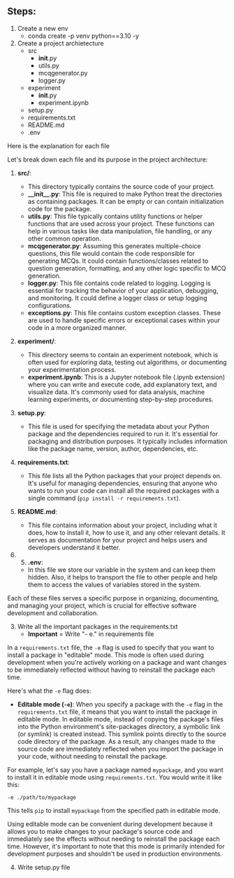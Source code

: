 ## Steps:

1) Create a new env 
    - conda create -p venv python==3.10 -y
2) Create a project archietecture
    - src
        - __init__.py
        - utils.py
        - mcqgenerator.py
        - logger.py
    - experiment
        - __init__.py
        - experiment.ipynb
    - setup.py
    - requirements.txt
    - README.md
    - .env
 
Here is the explanation for each file

Let's break down each file and its purpose in the project architecture:

1. **src/**:
    - This directory typically contains the source code of your project.
    - **\_\_init\_\_.py**: This file is required to make Python treat the directories as containing packages. It can be empty or can contain initialization code for the package.
    - **utils.py**: This file typically contains utility functions or helper functions that are used across your project. These functions can help in various tasks like data manipulation, file handling, or any other common operation.
    - **mcqgenerator.py**: Assuming this generates multiple-choice questions, this file would contain the code responsible for generating MCQs. It could contain functions/classes related to question generation, formatting, and any other logic specific to MCQ generation.
    - **logger.py**: This file contains code related to logging. Logging is essential for tracking the behavior of your application, debugging, and monitoring. It could define a logger class or setup logging configurations.
    - **exceptions.py**: This file contains custom exception classes. These are used to handle specific errors or exceptional cases within your code in a more organized manner.

2. **experiment/**:
    - This directory seems to contain an experiment notebook, which is often used for exploring data, testing out algorithms, or documenting your experimentation process.
    - **experiment.ipynb**: This is a Jupyter notebook file (.ipynb extension) where you can write and execute code, add explanatory text, and visualize data. It's commonly used for data analysis, machine learning experiments, or documenting step-by-step procedures.

3. **setup.py**:
    - This file is used for specifying the metadata about your Python package and the dependencies required to run it. It's essential for packaging and distribution purposes. It typically includes information like the package name, version, author, dependencies, etc.

4. **requirements.txt**:
    - This file lists all the Python packages that your project depends on. It's useful for managing dependencies, ensuring that anyone who wants to run your code can install all the required packages with a single command (`pip install -r requirements.txt`).

5. **README.md**:
    - This file contains information about your project, including what it does, how to install it, how to use it, and any other relevant details. It serves as documentation for your project and helps users and developers understand it better.

6. 5. **.env**:
    - In this file we store our variable in the system and can keep them hidden. Also, it helps to transport the file to other people and help them to access the values of variables stored in the system.

Each of these files serves a specific purpose in organizing, documenting, and managing your project, which is crucial for effective software development and collaboration.

3) Write all the important packages in the requirements.txt
    - **Important** = Write "- e." in requirements file

In a `requirements.txt` file, the `-e` flag is used to specify that you want to install a package in "editable" mode. This mode is often used during development when you're actively working on a package and want changes to be immediately reflected without having to reinstall the package each time.

Here's what the `-e` flag does:

- **Editable mode (`-e`)**: When you specify a package with the `-e` flag in the `requirements.txt` file, it means that you want to install the package in editable mode. In editable mode, instead of copying the package's files into the Python environment's site-packages directory, a symbolic link (or symlink) is created instead. This symlink points directly to the source code directory of the package. As a result, any changes made to the source code are immediately reflected when you import the package in your code, without needing to reinstall the package.

For example, let's say you have a package named `mypackage`, and you want to install it in editable mode using `requirements.txt`. You would write it like this:

```
-e ./path/to/mypackage
```

This tells `pip` to install `mypackage` from the specified path in editable mode.

Using editable mode can be convenient during development because it allows you to make changes to your package's source code and immediately see the effects without needing to reinstall the package each time. However, it's important to note that this mode is primarily intended for development purposes and shouldn't be used in production environments.

4) Write setup.py file
